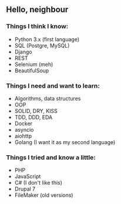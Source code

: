 ## Hello, neighbour

### Things I think I know:
- Python 3.x (first language)
- SQL (Postgre, MySQL)
- Django
- REST
- Selenium (meh)
- BeautifulSoup

### Things I need and want to learn:
- Algorithms, data structures
- OOP
- SOLID, DRY, KISS
- TDD, DDD, EDA
- Docker
- asyncio
- aiohttp
- Golang (I want it as my second language)

### Things I tried and know a little:
- PHP
- JavaScript
- C# (I don't like this)
- Drupal 7
- FileMaker (old versions)
